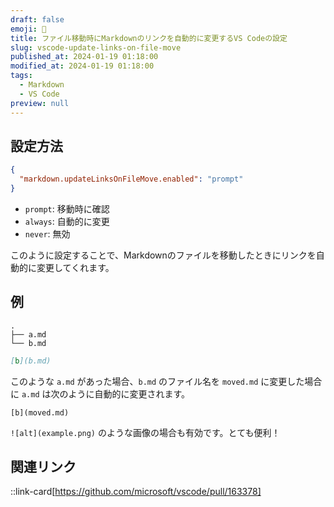 ```yaml
---
draft: false
emoji: 🔮
title: ファイル移動時にMarkdownのリンクを自動的に変更するVS Codeの設定
slug: vscode-update-links-on-file-move
published_at: 2024-01-19 01:18:00
modified_at: 2024-01-19 01:18:00
tags:
  - Markdown
  - VS Code
preview: null
---
```


## 設定方法

```json:.vscode/settings.json
{
  "markdown.updateLinksOnFileMove.enabled": "prompt"
}
```

- `prompt`: 移動時に確認
- `always`: 自動的に変更
- `never`: 無効

このように設定することで、Markdownのファイルを移動したときにリンクを自動的に変更してくれます。

## 例

```tree
.
├── a.md
└── b.md
```

```markdown:a.md
[b](b.md)
```

このような `a.md` があった場合、`b.md` のファイル名を `moved.md` に変更した場合に `a.md` は次のように自動的に変更されます。

```markdown:新しいa.mdの内容
[b](moved.md)
```

`![alt](example.png)` のような画像の場合も有効です。とても便利！

## 関連リンク

::link-card[https://github.com/microsoft/vscode/pull/163378]
